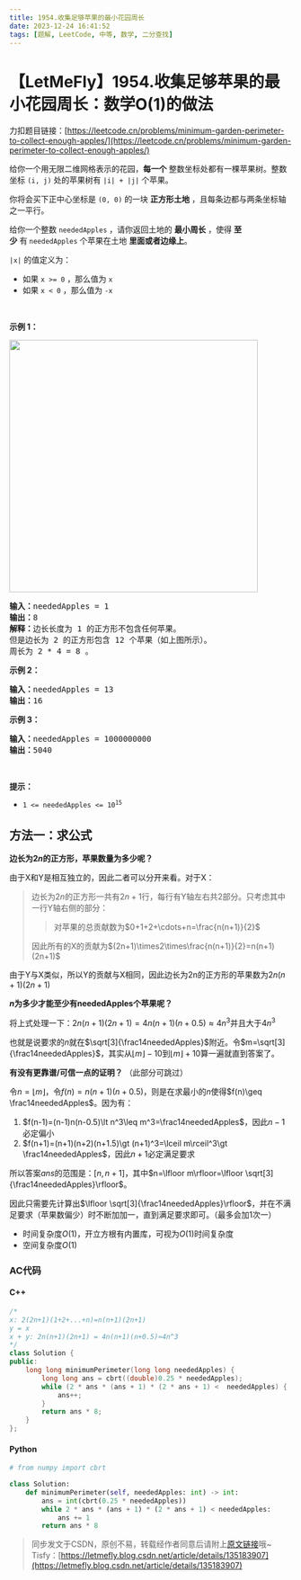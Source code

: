 ```yaml
---
title: 1954.收集足够苹果的最小花园周长
date: 2023-12-24 16:41:52
tags: [题解, LeetCode, 中等, 数学, 二分查找]
---
```


# 【LetMeFly】1954.收集足够苹果的最小花园周长：数学O(1)的做法

力扣题目链接：[https://leetcode.cn/problems/minimum-garden-perimeter-to-collect-enough-apples/](https://leetcode.cn/problems/minimum-garden-perimeter-to-collect-enough-apples/)

<p>给你一个用无限二维网格表示的花园，<strong>每一个</strong>&nbsp;整数坐标处都有一棵苹果树。整数坐标&nbsp;<code>(i, j)</code>&nbsp;处的苹果树有 <code>|i| + |j|</code>&nbsp;个苹果。</p>

<p>你将会买下正中心坐标是 <code>(0, 0)</code>&nbsp;的一块 <strong>正方形土地</strong>&nbsp;，且每条边都与两条坐标轴之一平行。</p>

<p>给你一个整数&nbsp;<code>neededApples</code>&nbsp;，请你返回土地的&nbsp;<strong>最小周长</strong>&nbsp;，使得&nbsp;<strong>至少</strong>&nbsp;有<strong>&nbsp;</strong><code>neededApples</code>&nbsp;个苹果在土地&nbsp;<strong>里面或者边缘上</strong>。</p>

<p><code>|x|</code>&nbsp;的值定义为：</p>

<ul>
	<li>如果&nbsp;<code>x &gt;= 0</code>&nbsp;，那么值为&nbsp;<code>x</code></li>
	<li>如果&nbsp;<code>x &lt;&nbsp;0</code>&nbsp;，那么值为&nbsp;<code>-x</code></li>
</ul>

<p>&nbsp;</p>

<p><strong>示例 1：</strong></p>
<img alt="" src="https://pic.leetcode-cn.com/1627790803-qcBKFw-image.png" style="width: 442px; height: 449px;" />
<pre>
<b>输入：</b>neededApples = 1
<b>输出：</b>8
<b>解释：</b>边长长度为 1 的正方形不包含任何苹果。
但是边长为 2 的正方形包含 12 个苹果（如上图所示）。
周长为 2 * 4 = 8 。
</pre>

<p><strong>示例 2：</strong></p>

<pre>
<b>输入：</b>neededApples = 13
<b>输出：</b>16
</pre>

<p><strong>示例 3：</strong></p>

<pre>
<b>输入：</b>neededApples = 1000000000
<b>输出：</b>5040
</pre>

<p>&nbsp;</p>

<p><strong>提示：</strong></p>

<ul>
	<li><code>1 &lt;= neededApples &lt;= 10<sup>15</sup></code></li>
</ul>


    
## 方法一：求公式

**边长为$2n$的正方形，苹果数量为多少呢？**

由于X和Y是相互独立的，因此二者可以分开来看。对于X：

> 边长为$2n$的正方形一共有$2n+1$行，每行有Y轴左右共$2$部分。只考虑其中一行Y轴右侧的部分：
>
> > 对苹果的总贡献数为$0+1+2+\cdots+n=\frac{n(n+1)}{2}$
>
> 因此所有的X的贡献为$(2n+1)\times2\times\frac{n(n+1)}{2}=n(n+1)(2n+1)$

由于Y与X类似，所以Y的贡献与X相同，因此边长为2n的正方形的苹果数为$2n(n+1)(2n+1)$

**$n$为多少才能至少有neededApples个苹果呢？**

将上式处理一下：$2n(n+1)(2n+1)=4n(n+1)(n+0.5)\approx 4n^3$并且大于$4n^3$

也就是说要求的$n$就在$\sqrt[3]{\frac14neededApples}$附近。令$m=\sqrt[3]{\frac14neededApples}$，其实从$\lfloor m\rfloor - 10$到$\lfloor m\rfloor+10$算一遍就直到答案了。

**有没有更靠谱/可信一点的证明？** （此部分可跳过）

令$n=\lfloor m\rfloor$，令$f(n)=n(n+1)(n+0.5)$，则是在求最小的$n$使得$f(n)\geq \frac14neededApples$。因为有：

1. $f(n-1)=(n-1)n(n-0.5)\lt n^3\leq m^3=\frac14neededApples$，因此$n-1$必定偏小
2. $f(n+1)=(n+1)(n+2)(n+1.5)\gt (n+1)^3=\lceil m\rceil^3\gt \frac14neededApples$，因此$n+1$必定满足要求

所以答案$ans$的范围是：$[n, n+1]$，其中$n=\lfloor m\rfloor=\lfloor \sqrt[3]{\frac14neededApples}\rfloor$。

因此只需要先计算出$\lfloor \sqrt[3]{\frac14neededApples}\rfloor$，并在不满足要求（苹果数偏少）时不断加加一，直到满足要求即可。（最多会加1次一）

+ 时间复杂度$O(1)$，开立方根有内置库，可视为$O(1)$时间复杂度
+ 空间复杂度$O(1)$

### AC代码

#### C++

```cpp
/*
x: 2(2n+1)(1+2+...+n)=n(n+1)(2n+1)
y = x
x + y: 2n(n+1)(2n+1) = 4n(n+1)(n+0.5)≈4n^3
*/
class Solution {
public:
    long long minimumPerimeter(long long neededApples) {
        long long ans = cbrt((double)0.25 * neededApples);
        while (2 * ans * (ans + 1) * (2 * ans + 1) <  neededApples) {
            ans++;
        }
        return ans * 8;
    }
};
```

#### Python

```python
# from numpy import cbrt

class Solution:
    def minimumPerimeter(self, neededApples: int) -> int:
        ans = int(cbrt(0.25 * neededApples))
        while 2 * ans * (ans + 1) * (2 * ans + 1) < neededApples:
            ans += 1
        return ans * 8
```

> 同步发文于CSDN，原创不易，转载经作者同意后请附上[原文链接](https://blog.letmefly.xyz/2023/12/24/LeetCode%201954.%E6%94%B6%E9%9B%86%E8%B6%B3%E5%A4%9F%E8%8B%B9%E6%9E%9C%E7%9A%84%E6%9C%80%E5%B0%8F%E8%8A%B1%E5%9B%AD%E5%91%A8%E9%95%BF/)哦~
> Tisfy：[https://letmefly.blog.csdn.net/article/details/135183907](https://letmefly.blog.csdn.net/article/details/135183907)
